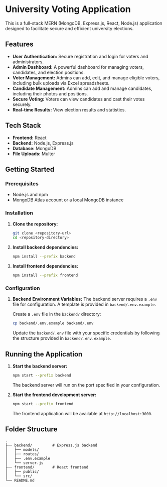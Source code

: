# University Voting Application

This is a full-stack MERN (MongoDB, Express.js, React, Node.js) application designed to facilitate secure and efficient university elections.

## Features

*   **User Authentication:** Secure registration and login for voters and administrators.
*   **Admin Dashboard:** A powerful dashboard for managing voters, candidates, and election positions.
*   **Voter Management:** Admins can add, edit, and manage eligible voters, including bulk uploads via Excel spreadsheets.
*   **Candidate Management:** Admins can add and manage candidates, including their photos and positions.
*   **Secure Voting:** Voters can view candidates and cast their votes securely.
*   **Real-time Results:** View election results and statistics.

## Tech Stack

*   **Frontend:** React
*   **Backend:** Node.js, Express.js
*   **Database:** MongoDB
*   **File Uploads:** Multer

## Getting Started

### Prerequisites

*   Node.js and npm
*   MongoDB Atlas account or a local MongoDB instance

### Installation

1.  **Clone the repository:**
    ```bash
    git clone <repository-url>
    cd <repository-directory>
    ```

2.  **Install backend dependencies:**
    ```bash
    npm install --prefix backend
    ```

3.  **Install frontend dependencies:**
    ```bash
    npm install --prefix frontend
    ```

### Configuration

1.  **Backend Environment Variables:**
    The backend server requires a `.env` file for configuration. A template is provided in `backend/.env.example`.

    Create a `.env` file in the `backend/` directory:
    ```bash
    cp backend/.env.example backend/.env
    ```

    Update the `backend/.env` file with your specific credentials by following the structure provided in `backend/.env.example`.

## Running the Application

1.  **Start the backend server:**
    ```bash
    npm start --prefix backend
    ```
    The backend server will run on the port specified in your configuration.

2.  **Start the frontend development server:**
    ```bash
    npm start --prefix frontend
    ```
    The frontend application will be available at `http://localhost:3000`.

## Folder Structure

```
.
├── backend/         # Express.js backend
│   ├── models/
│   ├── routes/
│   ├── .env.example
│   └── server.js
├── frontend/        # React frontend
│   ├── public/
│   └── src/
└── README.md
```
